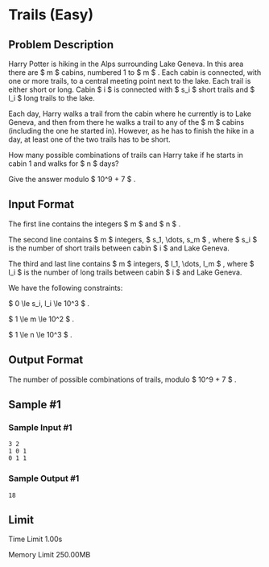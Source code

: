 # Trails (Easy)

## Problem Description

Harry Potter is hiking in the Alps surrounding Lake Geneva. In this area there are $ m $ cabins, numbered 1 to $ m $ . Each cabin is connected, with one or more trails, to a central meeting point next to the lake. Each trail is either short or long. Cabin $ i $ is connected with $ s_i $ short trails and $ l_i $ long trails to the lake.

Each day, Harry walks a trail from the cabin where he currently is to Lake Geneva, and then from there he walks a trail to any of the $ m $ cabins (including the one he started in). However, as he has to finish the hike in a day, at least one of the two trails has to be short.

How many possible combinations of trails can Harry take if he starts in cabin 1 and walks for $ n $ days?

Give the answer modulo $ 10^9 + 7 $ .

## Input Format

The first line contains the integers $ m $ and $ n $ .

The second line contains $ m $ integers, $ s_1, \dots, s_m $ , where $ s_i $ is the number of short trails between cabin $ i $ and Lake Geneva.

The third and last line contains $ m $ integers, $ l_1, \dots, l_m $ , where $ l_i $ is the number of long trails between cabin $ i $ and Lake Geneva.

We have the following constraints:

 $ 0 \le s_i, l_i \le 10^3 $ .

 $ 1 \le m \le 10^2 $ .

 $ 1 \le n \le 10^3 $ .

## Output Format

The number of possible combinations of trails, modulo $ 10^9 + 7 $ .

## Sample #1

### Sample Input #1

```
3 2
1 0 1
0 1 1
```

### Sample Output #1

```
18
```

## Limit



Time Limit
1.00s

Memory Limit
250.00MB